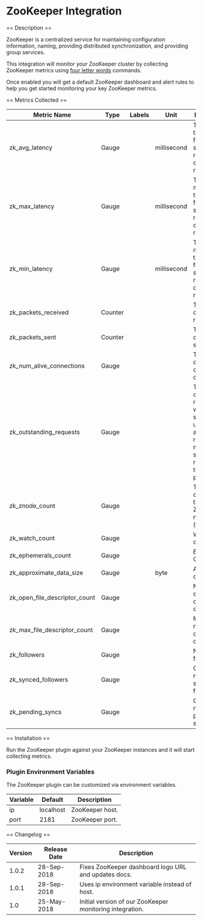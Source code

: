 ZooKeeper Integration
=====================

== Description ==

ZooKeeper is a centralized service for maintaining configuration information, naming, providing distributed synchronization, and providing group services.

This integration will monitor your ZooKeeper cluster by collecting ZooKeeper metrics using [four letter words](http://zookeeper.apache.org/doc/r3.4.12/zookeeperAdmin.html#sc_zkCommands) commands.

Once enabled you will get a default ZooKeeper dashboard and alert rules to help you get started monitoring your key ZooKeeper metrics.

== Metrics Collected ==

| Metric Name                 |Type   |Labels|Unit       |Description                                                                                                              |
|-----------------------------|-------|------|-----------|-------------------------------------------------------------------------------------------------------------------------|
|zk_avg_latency               |Gauge  |      |millisecond|The average time it takes for the server to respond to a client request.                                                 |
|zk_max_latency               |Gauge  |      |millisecond|The maximum time it takes for the server to respond to a client request.                                                 |
|zk_min_latency               |Gauge  |      |millisecond|The minimum time it takes for the server to respond to a client request.                                                 |
|zk_packets_received          |Counter|      |           |The number of packets received.                                                                                          |
|zk_packets_sent              |Counter|      |           |The number of packets sent.                                                                                              |
|zk_num_alive_connections     |Gauge  |      |           |The total count of client connections.                                                                                   |
|zk_outstanding_requests      |Gauge  |      |           |The number of queued requests when the server is under load and is receiving more sustained requests than it can process.|
|zk_znode_count               |Gauge  |      |           |The number of znodes in the ZooKeeper namespace (the data).                                                              |
|zk_watch_count               |Gauge  |      |           |Watch count.                                                                                                             |
|zk_ephemerals_count          |Gauge  |      |           |Ephemerals Count.                                                                                                        |
|zk_approximate_data_size     |Gauge  |      |byte       |Approximate data size.                                                                                                   |
|zk_open_file_descriptor_count|Gauge  |      |           |Number of currently open file descriptors.                                                                               |
|zk_max_file_descriptor_count |Gauge  |      |           |Maximum number of open file descriptors.                                                                                 |
|zk_followers                 |Gauge  |      |           |Number of followers.                                                                                                     |
|zk_synced_followers          |Gauge  |      |           |Current number of synced followers.                                                                                      |
|zk_pending_syncs             |Gauge  |      |           |Current number of pending syncs.                                                                                         |


== Installation ==

Run the ZooKeeper plugin against your ZooKeeper instances and it will start collecting metrics.

### Plugin Environment Variables

The ZooKeeper plugin can be customized via environment variables.

|Variable |Default  |Description    |
|---------|---------|---------------|
|ip       |localhost|ZooKeeper host.|
|port     |2181     |ZooKeeper port.|

== Changelog ==

|Version|Release Date|Description                                             |
|-------|------------|--------------------------------------------------------|
|1.0.2  |28-Sep-2018 |Fixes ZooKeeper dashboard logo URL and updates docs.    |
|1.0.1  |28-Sep-2018 |Uses ip environment variable instead of host.           |
|1.0    |25-May-2018 |Initial version of our ZooKeeper monitoring integration.|
